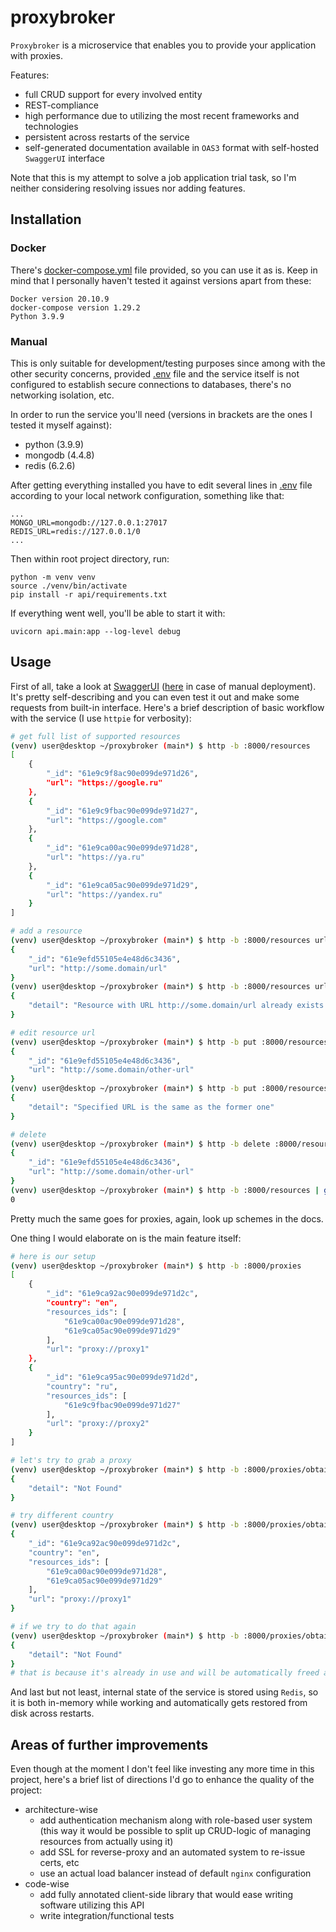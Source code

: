 # proxybroker
`Proxybroker` is a microservice that enables you to provide your application with proxies.

Features:
 - full CRUD support for every involved entity
 - REST-compliance
 - high performance due to utilizing the most recent frameworks and technologies
 - persistent across restarts of the service
 - self-generated documentation available in `OAS3` format with self-hosted `SwaggerUI` interface

Note that this is my attempt to solve a job application trial task, so I'm neither considering resolving issues nor adding features.

## Installation

### Docker

There's [docker-compose.yml](./docker-compose.yml) file provided, so you can use it as is.
Keep in mind that I personally haven't tested it against versions apart from these:
```
Docker version 20.10.9
docker-compose version 1.29.2
Python 3.9.9
```
### Manual

This is only suitable for development/testing purposes since among with the other security concerns, provided [.env](./.env) file and the service itself is not configured to establish secure connections to databases, there's no networking isolation, etc.

In order to run the service you'll need (versions in brackets are the ones I tested it myself against):
 - python (3.9.9)
 - mongodb (4.4.8)
 - redis (6.2.6)

After getting everything installed you have to edit several lines in [.env](./.env) file according to your local network configuration, something like that:
```
...
MONGO_URL=mongodb://127.0.0.1:27017
REDIS_URL=redis://127.0.0.1/0
...
```
Then within root project directory, run:
```
python -m venv venv
source ./venv/bin/activate
pip install -r api/requirements.txt

```
If everything went well, you'll be able to start it with:
```
uvicorn api.main:app --log-level debug
```

## Usage

First of all, take a look at [SwaggerUI](http://127.0.0.1:8080/docs) ([here](http://127.0.0.1:8000/docs) in case of manual deployment). It's pretty self-describing and you can even test it out and make some requests from built-in interface.
Here's a brief description of basic workflow with the service (I use `httpie` for verbosity):
```bash
# get full list of supported resources
(venv) user@desktop ~/proxybroker (main*) $ http -b :8000/resources
[
    {
        "_id": "61e9c9f8ac90e099de971d26",
        "url": "https://google.ru"
    },
    {
        "_id": "61e9c9fbac90e099de971d27",
        "url": "https://google.com"
    },
    {
        "_id": "61e9ca00ac90e099de971d28",
        "url": "https://ya.ru"
    },
    {
        "_id": "61e9ca05ac90e099de971d29",
        "url": "https://yandex.ru"
    }
]

# add a resource
(venv) user@desktop ~/proxybroker (main*) $ http -b :8000/resources url=http://some.domain/url
{
    "_id": "61e9efd55105e4e48d6c3436",
    "url": "http://some.domain/url"
}
(venv) user@desktop ~/proxybroker (main*) $ http -b :8000/resources url=http://some.domain/url
{
    "detail": "Resource with URL http://some.domain/url already exists with ID 61e9efd55105e4e48d6c3436"
}

# edit resource url
(venv) user@desktop ~/proxybroker (main*) $ http -b put :8000/resources/61e9efd55105e4e48d6c3436 url=http://some.domain/other-url
{
    "_id": "61e9efd55105e4e48d6c3436",
    "url": "http://some.domain/other-url"
}
(venv) user@desktop ~/proxybroker (main*) $ http -b put :8000/resources/61e9efd55105e4e48d6c3436 url=http://some.domain/other-url
{
    "detail": "Specified URL is the same as the former one"
}

# delete
(venv) user@desktop ~/proxybroker (main*) $ http -b delete :8000/resources/61e9efd55105e4e48d6c3436
{
    "_id": "61e9efd55105e4e48d6c3436",
    "url": "http://some.domain/other-url"
}
(venv) user@desktop ~/proxybroker (main*) $ http -b :8000/resources | grep 61e9efd55105e4e48d6c3436 | wc -l
0
```
Pretty much the same goes for proxies, again, look up schemes in the docs.

One thing I would elaborate on is the main feature itself:
```bash
# here is our setup
(venv) user@desktop ~/proxybroker (main*) $ http -b :8000/proxies
[
    {
        "_id": "61e9ca92ac90e099de971d2c",
        "country": "en",
        "resources_ids": [
            "61e9ca00ac90e099de971d28",
            "61e9ca05ac90e099de971d29"
        ],
        "url": "proxy://proxy1"
    },
    {
        "_id": "61e9ca95ac90e099de971d2d",
        "country": "ru",
        "resources_ids": [
            "61e9c9fbac90e099de971d27"
        ],
        "url": "proxy://proxy2"
    }
]

# let's try to grab a proxy
(venv) user@desktop ~/proxybroker (main*) $ http -b :8000/proxies/obtain country=ru ttl=30 resources_ids:='["61e9ca00ac90e099de971d28", "61e9ca05ac90e099de971d29"]' rpw=30
{
    "detail": "Not Found"
}

# try different country
(venv) user@desktop ~/proxybroker (main*) $ http -b :8000/proxies/obtain country=en ttl=30 resources_ids:='["61e9ca00ac90e099de971d28", "61e9ca05ac90e099de971d29"]' rpw=30
{
    "_id": "61e9ca92ac90e099de971d2c",
    "country": "en",
    "resources_ids": [
        "61e9ca00ac90e099de971d28",
        "61e9ca05ac90e099de971d29"
    ],
    "url": "proxy://proxy1"
}

# if we try to do that again
(venv) user@desktop ~/proxybroker (main*) $ http -b :8000/proxies/obtain country=en ttl=30 resources_ids:='["61e9ca00ac90e099de971d28", "61e9ca05ac90e099de971d29"]' rpw=30
{
    "detail": "Not Found"
}
# that is because it's already in use and will be automatically freed after specified 30 seconds run out

```
And last but not least, internal state of the service is stored using `Redis`, so it is both in-memory while working and automatically gets restored from disk across restarts.

## Areas of further improvements
Even though at the moment I don't feel like investing any more time in this project, here's a brief list of directions I'd go to enhance the quality of the project:
 * architecture-wise
   * add authentication mechanism along with role-based user system (this way it would be possible to split up CRUD-logic of managing resources from actually using it)
   * add SSL for reverse-proxy and an automated system to re-issue certs, etc
   * use an actual load balancer instead of default `nginx` configuration
 * code-wise
   * add fully annotated client-side library that would ease writing software utilizing this API
   * write integration/functional tests
